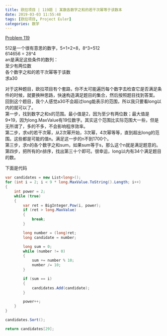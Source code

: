 ```yaml
---
title: 欧拉项目 | 119题 | 某数各数字之和的若干次幂等于该数本
date: 2019-03-03 11:55:48
tags: [欧拉项目, Project Euler]
categories: 数学
---
```

[Problem 119](https://projecteuler.net/problem=119)

512是一个很有意思的数字，5+1+2=8，8^3=512  
614656 = 28^4  
an是满足这些条件的数列：  
至少有两位数  
各个数字之和的若干次幂等于该数  
求a30

对于这种题目，欧拉项目有个套路，你不太可能遍历每个数字去检查它是否满足条件的时候，就要换种思路，快速构造满足题目的集合，然后按照题目找到答案。  
回到这个题目，我个人感觉a30不会超过long能表示的范围，所以我只要看long以内的就可以了。  
第一步，找到数字之和s的范围。最小值是2，因为至少有两位数；最大值是9*19，因为long.MaxValue有19位数字。其实这个范围比实际范围大一些，但是无所谓了，多的不多，不会影响程序效率。  
第二步，求s的若干次幂，从2次幂开始，3次幂，4次幂等等，直到超出long的范围。这些都是可能的值n。满足这一步的n不到1700个。  
第三步，求n的各个数字之和sum，如果sum等于s，那么这个n就是满足题意的。  
第四步，把所有的n排序，找出第三十个即可。很幸运，long以内有34个满足题目的数。

下面是代码  
``` csharp
var candidates = new List<long>();
for (int i = 2; i < 9 * long.MaxValue.ToString().Length; i++)
{
    int power = 2;
    while (true)
    {
        var ret = BigInteger.Pow(i, power);
        if (ret > long.MaxValue)
        {
            break;
        }

        long number = (long)ret;
        long candidate = number;

        long sum = 0;
        while (number != 0)
        {
            sum += number % 10;
            number /= 10;
        }

        if (sum == i)
        {
            candidates.Add(candidate);
        }

        power++;
    }
}

candidates.Sort();

return candidates[29];
```
